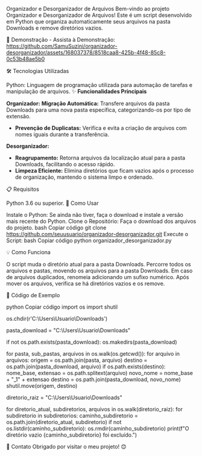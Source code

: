 Organizador e Desorganizador de Arquivos
Bem-vindo ao projeto Organizador e Desorganizador de Arquivos! Este é um script desenvolvido em Python que organiza automaticamente seus arquivos na pasta Downloads e remove diretórios vazios.

📸 Demonstração - Assista à Demonstração:
https://github.com/SamuSuzini/organizador-desorganizador/assets/168037378/8518caa8-425b-4f48-85c8-0c53b48ae5b0



🛠️ Tecnologias Utilizadas

Python: Linguagem de programação utilizada para automação de tarefas e manipulação de arquivos.
✨ **Funcionalidades Principais**


**Organizador:**
**Migração Automática:** Transfere arquivos da pasta Downloads para uma nova pasta específica, categorizando-os por tipo de extensão.
- **Prevenção de Duplicatas:** Verifica e evita a criação de arquivos com nomes iguais durante a transferência.

**Desorganizador:**
- **Reagrupamento:** Retorna arquivos da localização atual para a pasta Downloads, facilitando o acesso rápido.
- **Limpeza Eficiente:** Elimina diretórios que ficam vazios após o processo de organização, mantendo o sistema limpo e ordenado.

📋 Requisitos

Python 3.6 ou superior.
🔧 Como Usar

Instale o Python: Se ainda não tiver, faça o download e instale a versão mais recente do Python.
Clone o Repositório: Faça o download dos arquivos do projeto.
bash
Copiar código
git clone https://github.com/seuusuario/organizador-desorganizador.git
Execute o Script:
bash
Copiar código
python organizador_desorganizador.py

💡 Como Funciona

O script muda o diretório atual para a pasta Downloads.
Percorre todos os arquivos e pastas, movendo os arquivos para a pasta Downloads.
Em caso de arquivos duplicados, renomeia adicionando um sufixo numérico.
Após mover os arquivos, verifica se há diretórios vazios e os remove.

📝 Código de Exemplo

python
Copiar código
import os
import shutil

os.chdir(r'C:\Users\Usuario\Downloads')

pasta_download = "C:\\Users\\Usuario\\Downloads"

if not os.path.exists(pasta_download):
    os.makedirs(pasta_download)

for pasta, sub_pastas, arquivos in os.walk(os.getcwd()):
    for arquivo in arquivos:
        origem = os.path.join(pasta, arquivo)
        destino = os.path.join(pasta_download, arquivo)
        if os.path.exists(destino):
            nome_base, extensao = os.path.splitext(arquivo)
            novo_nome = nome_base + "_1" + extensao
            destino = os.path.join(pasta_download, novo_nome)
        shutil.move(origem, destino)

diretorio_raiz = "C:\\Users\\Usuario\\Downloads"

for diretorio_atual, subdiretorios, arquivos in os.walk(diretorio_raiz):
    for subdiretorio in subdiretorios:
        caminho_subdiretorio = os.path.join(diretorio_atual, subdiretorio)
        if not os.listdir(caminho_subdiretorio):
            os.rmdir(caminho_subdiretorio)
            print(f"O diretório vazio {caminho_subdiretorio} foi excluído.")
            
📧 Contato
Obrigado por visitar o meu projeto! 😊
